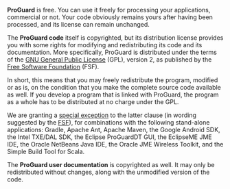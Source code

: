 **ProGuard** is free. You can use it freely for processing your applications,
commercial or not. Your code obviously remains yours after having been
processed, and its license can remain unchanged.

The **ProGuard code** itself is copyrighted, but its distribution license
provides you with some rights for modifying and redistributing its code and
its documentation. More specifically, ProGuard is distributed under the terms
of the [GNU General Public License](gpl.md) (GPL), version 2, as published by
the [Free Software Foundation](http://www.fsf.org/) (FSF).

In short, this means that you may freely redistribute the program, modified or
as is, on the condition that you make the complete source code available as
well. If you develop a program that is linked with ProGuard, the program as a
whole has to be distributed at no charge under the GPL.

We are granting a [special exception](gplexception.md) to the latter clause
(in wording suggested by the
[FSF](http://www.gnu.org/copyleft/gpl-faq.html#GPLIncompatibleLibs)), for
combinations with the following stand-alone applications: Gradle, Apache Ant,
Apache Maven, the Google Android SDK, the Intel TXE/DAL SDK, the Eclipse
ProGuardDT GUI, the EclipseME JME IDE, the Oracle NetBeans Java IDE, the
Oracle JME Wireless Toolkit, and the Simple Build Tool for Scala.

The **ProGuard user documentation** is copyrighted as well. It may only
be redistributed without changes, along with the unmodified version of
the code.
